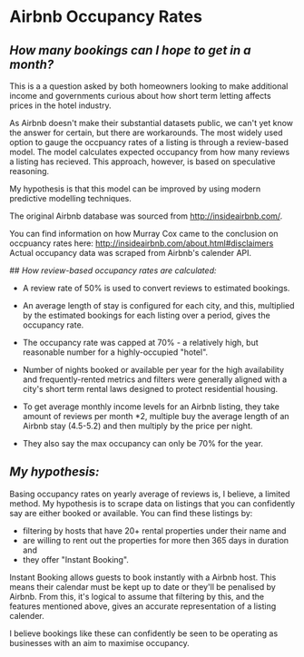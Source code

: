 # Airbnb Occupancy Rates 

## *How many bookings can I hope to get in a month?* 

This is a a question asked by both homeowners looking to make additional income and governments curious about how short term letting affects prices in the hotel industry. 

As Airbnb doesn't make their substantial datasets public, we can't yet know the answer for certain, but there are workarounds. The most widely used option to gauge the occpuancy rates of a listing is through a review-based model. The model calculates expected occupancy from how many reviews a listing has recieved. This approach, however, is based on speculative reasoning.

My hypothesis is that this model can be improved by using modern predictive modelling techniques. 

The original Airbnb database was sourced from http://insideairbnb.com/.

You can find information on how Murray Cox came to the conclusion on occpuancy rates here: http://insideairbnb.com/about.html#disclaimers
Actual occupancy data was scraped from Airbnb's calender API.

## *How review-based occupancy rates are calculated:*
- A review rate of 50% is used to convert reviews to estimated bookings.

- An average length of stay is configured for each city, and this, multiplied by the estimated bookings for each listing over a period, gives the occupancy rate.

- The occupancy rate was capped at 70% - a relatively high, but reasonable number for a highly-occupied "hotel".

- Number of nights booked or available per year for the high availability and frequently-rented metrics and filters were generally aligned with a city's short term rental laws designed to protect residential housing.

- To get average monthly income levels for an Airbnb listing, they take amount of reviews per month *2, multiple buy the average length of an Airbnb stay (4.5-5.2) and then multiply by the price per night.

- They also say the max occupancy can only be 70% for the year.

## *My hypothesis:*
Basing occupancy rates on yearly average of reviews is, I believe, a limited method. My hypothesis is to scrape data on listings that you can confidently say are either booked or available. You can find these listings by:
- filtering by hosts that have 20+ rental properties under their name and
- are willing to rent out the properties for more then 365 days in duration and
- they offer "Instant Booking".

Instant Booking allows guests to book instantly with a Airbnb host. This means their calendar must be kept up to date or they'll be penalised by Airbnb. From this, it's logical to assume that filtering by this, and the features mentioned above, gives an accurate representation of a listing calender.

I believe bookings like these can confidently be seen to be operating as businesses with an aim to maximise occupancy.